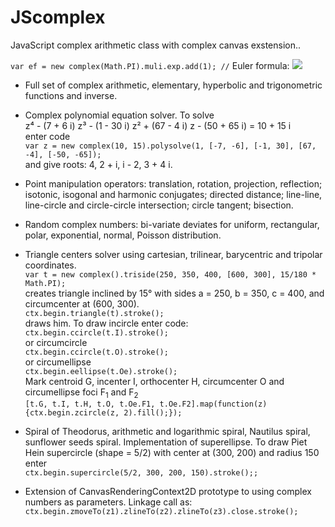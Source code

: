 # JScomplex
JavaScript complex arithmetic class with complex canvas exstension..

`var ef = new complex(Math.PI).muli.exp.add(1); //` Euler formula:  <img src="https://latex.codecogs.com/svg.latex?e^{i\pi}+1=0">

* Full set of complex arithmetic, elementary, hyperbolic and trigonometric functions and inverse.

* Complex polynomial equation solver. To solve<br>
z⁴ - (7 + 6 i) z³ - (1 - 30 i) z² + (67 - 4 i) z - (50 + 65 i) = 10 + 15 i<br>
enter code<br>
`
        var z = new complex(10, 15).polysolve(1, [-7, -6], [-1, 30], [67, -4], [-50, -65]);
`<br>
and give roots: 4, 2 + i, i - 2, 3 + 4 i.

* Point manipulation operators: translation, rotation, projection, reflection;
isotonic, isogonal and harmonic conjugates;
directed distance;
line-line, line-circle and circle-circle intersection; circle tangent; bisection.

* Random complex numbers: bi-variate deviates for uniform, rectangular, polar, exponential, normal, Poisson distribution.

* Triangle centers solver using cartesian, trilinear, barycentric and tripolar coordinates.<br>
`var t = new complex().triside(250, 350, 400, [600, 300], 15/180 * Math.PI);`<br>
creates triangle inclined by 15° with sides a = 250, b = 350, c = 400, and circumcenter at (600, 300).<br>
`ctx.begin.triangle(t).stroke();`<br>
draws him. To draw incircle enter code:<br>
`ctx.begin.ccircle(t.I).stroke();`<br>
or circumcircle<br>
`ctx.begin.ccircle(t.O).stroke();`<br>
or circumellipse<br>
`ctx.begin.eellipse(t.Oe).stroke();`<br>
Mark centroid G, incenter I, orthocenter H, circumcenter O and circumellipse foci F<sub>1</sub> and F<sub>2</sub><br>
`[t.G, t.I, t.H, t.O, t.Oe.F1, t.Oe.F2].map(function(z){ctx.begin.zcircle(z, 2).fill();});`

* Spiral of Theodorus, arithmetic and logarithmic spiral, Nautilus spiral, sunflower seeds spiral.
Implementation of superellipse. To draw Piet Hein supercircle (shape = 5/2) with center at (300, 200) and radius 150 enter<br>
`ctx.begin.supercircle(5/2, 300, 200, 150).stroke();;`

* Extension of CanvasRenderingContext2D prototype to using complex numbers as parameters.
Linkage call as: 
`ctx.begin.zmoveTo(z1).zlineTo(z2).zlineTo(z3).close.stroke();`
